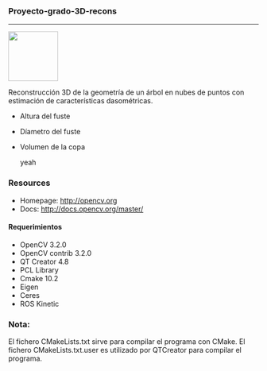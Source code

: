 
### Proyecto-grado-3D-recons
----------------------
<img src="https://www.google.com.co/url?sa=i&rct=j&q=&esrc=s&source=images&cd=&ved=2ahUKEwjZ_46k8KHZAhXSx1kKHderAEgQjBx6BAgAEAM&url=https%3A%2F%2Fprojects.asl.ethz.ch%2Fdatasets%2Flib%2Fexe%2Ffetch.php%3Fcache%3D%26w%3D900%26h%3D539%26tok%3Ddd850d%26media%3Dlaserregistration%3Agazebo_winter%3Atree.png&psig=AOvVaw2d5TEG65Xwjoy5OEItH55o&ust=1518576429649780" align="center" height="100">

Reconstrucción 3D de la geometría de un árbol en nubes de puntos con estimación de características dasométricas.
* Altura del fuste
* Díametro del fuste
* Volumen de la copa
  
  yeah
  
### Resources

* Homepage: <http://opencv.org>
* Docs: <http://docs.opencv.org/master/>

#### Requerimientos

* OpenCV 3.2.0
* OpenCV contrib 3.2.0
* QT Creator 4.8
* PCL Library 
* Cmake 10.2
* Eigen
* Ceres
* ROS Kinetic

### Nota:
El fichero CMakeLists.txt sirve para compilar el programa con CMake.
El fichero CMakeLists.txt.user es utilizado por QTCreator para compilar el programa.


